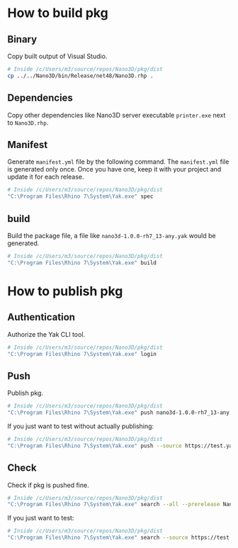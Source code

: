 # How to build pkg

## Binary

Copy built output of Visual Studio.

```bash
# Inside /c/Users/m3/source/repos/Nano3D/pkg/dist
cp ../../Nano3D/bin/Release/net48/Nano3D.rhp .
```

## Dependencies

Copy other dependencies like Nano3D server executable `printer.exe` next to `Nano3D.rhp`.

## Manifest

Generate `manifest.yml` file by the following command. The `manifest.yml` file is generated only once. Once you have one, keep it with your project and update it for each release.

```bash
# Inside /c/Users/m3/source/repos/Nano3D/pkg/dist
"C:\Program Files\Rhino 7\System\Yak.exe" spec
```

## build

Build the package file, a file like `nano3d-1.0.0-rh7_13-any.yak` would be generated.

```bash
# Inside /c/Users/m3/source/repos/Nano3D/pkg/dist
"C:\Program Files\Rhino 7\System\Yak.exe" build
```

# How to publish pkg

## Authentication

Authorize the Yak CLI tool.

```bash
# Inside /c/Users/m3/source/repos/Nano3D/pkg/dist
"C:\Program Files\Rhino 7\System\Yak.exe" login
```

## Push

Publish pkg.

```bash
# Inside /c/Users/m3/source/repos/Nano3D/pkg/dist
"C:\Program Files\Rhino 7\System\Yak.exe" push nano3d-1.0.0-rh7_13-any.yak
```

If you just want to test without actually publishing:

```bash
# Inside /c/Users/m3/source/repos/Nano3D/pkg/dist
"C:\Program Files\Rhino 7\System\Yak.exe" push --source https://test.yak.rhino3d.com nano3d-1.0.0-rh7_13-any.yak
```

## Check

Check if pkg is pushed fine.

```bash
# Inside /c/Users/m3/source/repos/Nano3D/pkg/dist
"C:\Program Files\Rhino 7\System\Yak.exe" search --all --prerelease Nano3D
```

If you just want to test:

```bash
# Inside /c/Users/m3/source/repos/Nano3D/pkg/dist
"C:\Program Files\Rhino 7\System\Yak.exe" search --source https://test.yak.rhino3d.com --all --prerelease Nano3D
```

